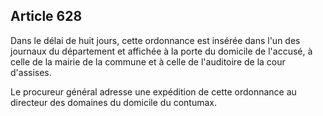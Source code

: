Article 628
----
Dans le délai de huit jours, cette ordonnance est insérée dans l'un des journaux
du département et affichée à la porte du domicile de l'accusé, à celle de la
mairie de la commune et à celle de l'auditoire de la cour d'assises.

Le procureur général adresse une expédition de cette ordonnance au directeur des
domaines du domicile du contumax.
